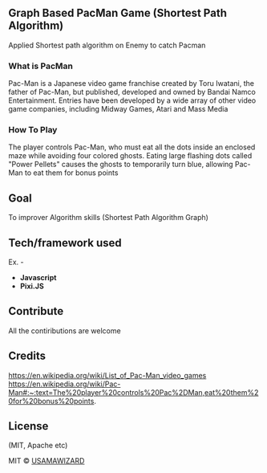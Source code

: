 ## Graph Based PacMan Game (Shortest Path Algorithm)
Applied Shortest path algorithm on Enemy to catch Pacman 

### What is PacMan
Pac-Man is a Japanese video game franchise created by Toru Iwatani, the father of Pac-Man, but published, developed and owned by Bandai Namco Entertainment. Entries have been developed by a wide array of other video game companies, including Midway Games, Atari and Mass Media
### How To Play
The player controls Pac-Man, who must eat all the dots inside an enclosed maze while avoiding four colored ghosts. Eating large flashing dots called "Power Pellets" causes the ghosts to temporarily turn blue, allowing Pac-Man to eat them for bonus points

## Goal 
To improver Algorithm skills (Shortest Path Algorithm Graph)

## Tech/framework used
Ex. -
<ul>
<li><b>Javascript</b></li>
<li><b>Pixi.JS</b></li>
</ul>


## Contribute

All the contiributions are welcome

## Credits

https://en.wikipedia.org/wiki/List_of_Pac-Man_video_games
https://en.wikipedia.org/wiki/Pac-Man#:~:text=The%20player%20controls%20Pac%2DMan,eat%20them%20for%20bonus%20points.

## License
(MIT, Apache etc)

MIT © [USAMAWIZARD]()
